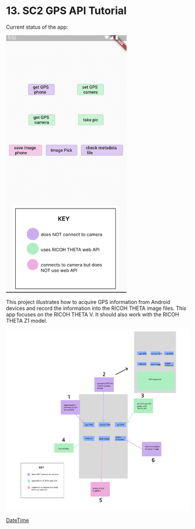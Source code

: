# 13. SC2 GPS API Tutorial

Current status of the app:

![screenshot](docs/screen2.png)

This project illustrates how to acquire GPS information from Android devices and record the information into the RICOH THETA image files. This app focuses on the RICOH THETA V. It should also work with the RICOH THETA Z1 model. 

![diagram](docs/diagram.png)


[DateTime](https://www.kindacode.com/snippet/dart-convert-timestamp-to-datetime-and-vice-versa/)
